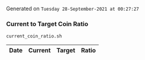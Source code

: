 Generated on `Tuesday 28-September-2021 at 00:27:27`

### Current to Target Coin Ratio
`current_coin_ratio.sh`

Date|Current|Target|Ratio
---|---|---|---
